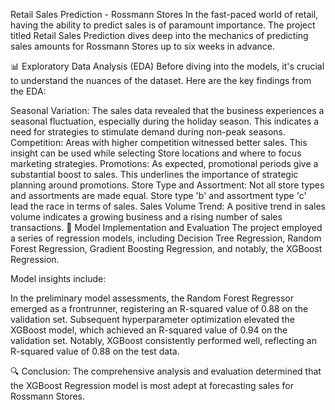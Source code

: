Retail Sales Prediction - Rossmann Stores In the fast-paced world of retail, having the ability to predict sales is of paramount importance. The project titled Retail Sales Prediction dives deep into the mechanics of predicting sales amounts for Rossmann Stores up to six weeks in advance.

📊 Exploratory Data Analysis (EDA) Before diving into the models, it's crucial to understand the nuances of the dataset. Here are the key findings from the EDA:

Seasonal Variation: The sales data revealed that the business experiences a seasonal fluctuation, especially during the holiday season. This indicates a need for strategies to stimulate demand during non-peak seasons. Competition: Areas with higher competition witnessed better sales. This insight can be used while selecting Store locations and where to focus marketing strategies. Promotions: As expected, promotional periods give a substantial boost to sales. This underlines the importance of strategic planning around promotions. Store Type and Assortment: Not all store types and assortments are made equal. Store type 'b' and assortment type 'c' lead the race in terms of sales. Sales Volume Trend: A positive trend in sales volume indicates a growing business and a rising number of sales transactions. 🧮 Model Implementation and Evaluation The project employed a series of regression models, including Decision Tree Regression, Random Forest Regression, Gradient Boosting Regression, and notably, the XGBoost Regression.

Model insights include:

In the preliminary model assessments, the Random Forest Regressor emerged as a frontrunner, registering an R-squared value of 0.88 on the validation set. Subsequent hyperparameter optimization elevated the XGBoost model, which achieved an R-squared value of 0.94 on the validation set. Notably, XGBoost consistently performed well, reflecting an R-squared value of 0.88 on the test data.

🔍 Conclusion: The comprehensive analysis and evaluation determined that the XGBoost Regression model is most adept at forecasting sales for Rossmann Stores.
